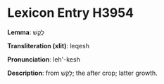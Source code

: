 # Lexicon Entry H3954

**Lemma**: לֶקֶשׁ

**Transliteration (xlit)**: leqesh

**Pronunciation**: leh'-kesh

**Description**:
from לָקַשׁ; the after crop; latter growth.
